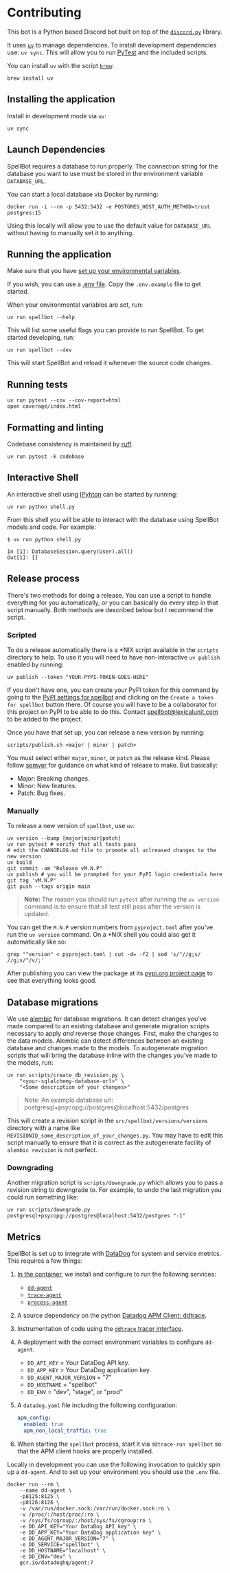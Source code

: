 # Contributing

This bot is a Python based Discord bot built on top of the [`discord.py`](https://github.com/Rapptz/discord.py) library.

It uses [`uv`](usage) to manage dependencies. To install development dependencies use: `uv sync`. This will allow you to run [PyTest](https://docs.pytest.org/en/latest/) and the included scripts.

You can install `uv` with the script [`brew`](https://brew.sh/):

```shell
brew install uv
```

## Installing the application

Install in development mode via `uv`:

```shell
uv sync
```

## Launch Dependencies

SpellBot requires a database to run properly. The connection string for the database you want to use must be stored in the environment variable `DATABASE_URL`.

You can start a local database via Docker by running:

```shell
docker run -i --rm -p 5432:5432 -e POSTGRES_HOST_AUTH_METHOD=trust postgres:15
```

Using this locally will allow you to use the default value for `DATABASE_URL` without having to manually set it to anything.

## Running the application

Make sure that you have [set up your environmental variables](/README.md#-running-spellbot-yourself).

If you wish, you can use a [.env file](https://pypi.org/project/python-dotenv/). Copy the `.env.example` file to get started.

When your environmental variables are set, run:

```shell
uv run spellbot --help
```

This will list some useful flags you can provide to run SpellBot. To get started developing, run:

```shell
uv run spellbot --dev
```

This will start SpellBot and reload it whenever the source code changes.

## Running tests

```shell
uv run pytest --cov --cov-report=html
open coverage/index.html
```

## Formatting and linting

Codebase consistency is maintained by [ruff][ruff].

```shell
uv run pytest -k codebase
```

## Interactive Shell

An interactive shell using [IPyhton](https://ipython.readthedocs.io/en/stable/) can be started by running:

```shell
uv run python shell.py
```

From this shell you will be able to interact with the database using SpellBot models and code. For example:

```shell
$ uv run python shell.py

In [1]: DatabaseSession.query(User).all()
Out[1]: []
```

## Release process

There's two methods for doing a release. You can use a script to handle everything for you automatically, or you can basically do every step in that script manually. Both methods are described below but I recommend the script.

### Scripted

To do a release automatically there is a \*NIX script available in the `scripts`
directory to help. To use it you will need to have non-interactive
`uv publish` enabled by running:

```shell
uv publish --token "YOUR-PYPI-TOKEN-GOES-HERE"
```

If you don't have one, you can create your PyPI token for this command by going to the [PyPI settings for spellbot](https://pypi.org/manage/project/spellbot/settings/) and clicking on the `Create a token for spellbot` button there. Of course you will have to be a collaborator for this project on PyPI to be able to do this. Contact [spellbot@lexicalunit.com](mailto:spellbot@lexicalunit.com) to be added to the project.

Once you have that set up, you can release a new version by running:

```shell
scripts/publish.sh <major | minor | patch>
```

You must select either `major`, `minor`, or `patch` as the release kind. Please follow [semver](https://semver.org/) for guidance on what kind of release to make. But basically:

- Major: Breaking changes.
- Minor: New features.
- Patch: Bug fixes.

### Manually

To release a new version of `spellbot`, use `uv`:

```shell
uv version --bump [major|minor|patch]
uv run pytest # verify that all tests pass
# edit the CHANGELOG.md file to promote all unlreased changes to the new version
uv build
git commit -am "Release vM.N.P"
uv publish # you will be prompted for your PyPI login credentials here
git tag 'vM.N.P'
git push --tags origin main
```

> **Note:** The reason you should run `pytest` after running the `uv version`
> command is to ensure that all test still pass after the version is updated.

You can get the `M.N.P` version numbers from `pyproject.toml` after you've run the `uv version` command. On a \*NIX shell you could also get it automatically like so:

```shell
grep "^version" < pyproject.toml | cut -d= -f2 | sed 's/"//g;s/ //g;s/^/v/;'
```

After publishing you can view the package at its [pypi.org project page](https://pypi.org/project/spellbot/) to see that everything looks good.

## Database migrations

We use [alembic][alembic] for database migrations. It can detect changes you've made compared to an existing database and generate migration scripts necessary to apply _and_ reverse those changes. First, make the changes to the data models. Alembic can detect differences between an existing database and changes made to the models. To autogenerate migration scripts that will bring the database inline with the changes you've made to the models, run:

```shell
uv run scripts/create_db_revision.py \
    "<your-sqlalchemy-database-url>" \
    "<Some description of your changes>"
```

> Note: An example database url: postgresql+psycopg://postgres@localhost:5432/postgres

This will create a revision script in the `src/spellbot/versions/versions` directory with a name like `REVISIONID_some_description_of_your_changes.py`. You may have to edit this script manually to ensure that it is correct as the autogenerate facility of `alembic revision` is not perfect.

### Downgrading

Another migration script is `scripts/downgrade.py` which allows you to pass a revision string to downgrade to. For example, to undo the last migration you could run something like:

```shell
uv run scripts/downgrade.py postgresql+psycopg://postgres@localhost:5432/postgres "-1"
```

## Metrics

SpellBot is set up to integrate with [DataDog][datadog] for system and service
metrics. This requires a few things:

1. [In the container](Dockerfile), we install and configure to run the
   following services:
    - [`dd-agent`][dd-agent]
    - [`trace-agent`][trace-agent]
    - [`process-agent`][process-agent]
1. A source dependency on the python [Datadog APM Client: ddtrace][ddtrace].
1. Instrumentation of code using the [`ddtrace` tracer interface][tracer].
1. A deployment with the correct environment variables to configure `dd-agent`.
    - `DD_API_KEY` = Your DataDog API key.
    - `DD_APP_KEY` = Your DataDog application key.
    - `DD_AGENT_MAJOR_VERSION` = "7"
    - `DD_HOSTNAME` = "spellbot"
    - `DD_ENV` = "dev", "stage", or "prod"
1. A `datadog.yaml` file including the following configuration:

    ```yaml
    apm_config:
      enabled: true
      apm_non_local_traffic: true
    ```

1. When starting the `spellbot` process, start it via `ddtrace-run spellbot`
   so that the APM client hooks are properly installed.

Locally in development you can use the following invocation to quickly spin up a `dd-agent`. And to set up your environment you should use the `.env` file.

```shell
docker run --rm \
    --name dd-agent \
    -p8125:8125 \
    -p8126:8126 \
    -v /var/run/docker.sock:/var/run/docker.sock:ro \
    -v /proc/:/host/proc/:ro \
    -v /sys/fs/cgroup/:/host/sys/fs/cgroup:ro \
    -e DD_API_KEY="Your DataDog API key" \
    -e DD_APP_KEY="Your DataDog application key" \
    -e DD_AGENT_MAJOR_VERSION="7" \
    -e DD_SERVICE="spellbot" \
    -e DD_HOSTNAME="localhost" \
    -e DD_ENV="dev" \
    gcr.io/datadoghq/agent:7
```

[alembic]: https://alembic.sqlalchemy.org/
[ruff]: https://docs.astral.sh/ruff/
[datadog]: https://www.datadoghq.com/
[dd-agent]: https://github.com/DataDog/dd-agent
[ddtrace]: https://ddtrace.readthedocs.io/en/stable/index.html
[process-agent]: https://docs.datadoghq.com/infrastructure/process/
[trace-agent]: https://docs.datadoghq.com/tracing/setup_overview/
[tracer]: https://ddtrace.readthedocs.io/en/stable/advanced_usage.html
